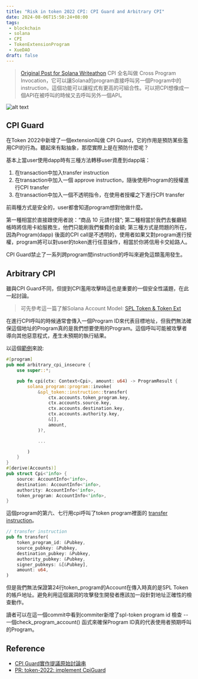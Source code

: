 ```yaml
---
title: "Risk in token 2022 CPI: CPI Guard and Arbitrary CPI"
date: 2024-08-06T15:50:24+08:00
tags:
 - blockchain
 - solana
 - CPI
 - TokenExtensionProgram
 - XueDAO
draft: false
---
```

> [Original Post for Solana Writeathon](https://vocus.cc/article/66afe9e6fd897800017851b4)
CPI 全名叫做 Cross Program Invocation，它可以讓Solana的program直接呼叫另一個Program中的instruction，這個功能可以讓程式有更高的可組合性。可以把CPI想像成一個API在被呼叫的時候又去呼叫另外一個API。

![alt text](../../images/cross-program-invocation-graph.png)

## CPI Guard
在Token 2022中新增了一個extension叫做 CPI Guard，它的作用是預防某些濫用CPI的行為。聽起來有點抽象，那麼實際上是在預防什麼呢？

基本上當user使用dapp時有三種方法轉移user資產到dapp端：

1. 在transaction中加入transfer instruction
2. 在transaction中加入一個 approve instruction，隨後使用Program的授權進行CPI transfer
3. 在transaction中加入一個不透明指令，在使用者授權之下進行CPI transfer  

前兩種方式是安全的，user都會知道program想對他做什麼。

第一種相當於直接跟使用者說：“商品 10 元請付錢”; 第二種相當於我們去餐廳結帳時將信用卡給服務生，他們只能刷我們餐費的金額; 第三種方式是問題的所在，因為Program(dapp) 後面的CPI call是不透明的，使用者如果又對program進行授權，program將可以對user的token進行任意操作，相當於你將信用卡交給路人。

CPI Guard禁止了一系列跨program間instruction的呼叫來避免這類濫用發生。

## Arbitrary CPI
雖與CPI Guard不同，但提到CPI濫用攻擊時這也是重要的一個安全性議題，在此一起討論。

>可先參考這一篇了解Solana Account Model: [SPL Token & Token Ext](../spl-token--token-ext)  

在進行CPI呼叫的時候通常會傳入一個Program ID來代表目標地址，但我們無法確保這個地址的Program真的是我們想要使用的Program。這個呼叫可能被攻擊者導向其他惡意程式，產生未預期的執行結果。

以這個[範例](https://arc.net/l/quote/zugnqyzx)來說:
```rust
#[program]
pub mod arbitrary_cpi_insecure {
    use super::*;

    pub fn cpi(ctx: Context<Cpi>, amount: u64) -> ProgramResult {
        solana_program::program::invoke(
            &spl_token::instruction::transfer(
                ctx.accounts.token_program.key,
                ctx.accounts.source.key,
                ctx.accounts.destination.key,
                ctx.accounts.authority.key,
                &[],
                amount,
            )?,

            ...

        )
    }
}
#[derive(Accounts)]
pub struct Cpi<'info> {
    source: AccountInfo<'info>,
    destination: AccountInfo<'info>,
    authority: AccountInfo<'info>,
    token_program: AccountInfo<'info>,
}
```
這個program的第六、七行用cpi呼叫了token program裡面的 [transfer instruction](https://github.com/solana-labs/solana-program-library/blob/58221fc9ae05e258ee903b49c5e8f5abbeb7796c/token/program/src/instruction.rs)。

```rust
// transfer instruction​
pub fn transfer(
    token_program_id: &Pubkey,
    source_pubkey: &Pubkey,
    destination_pubkey: &Pubkey,
    authority_pubkey: &Pubkey,
    signer_pubkeys: &[&Pubkey],
    amount: u64,
) 
```
但是我們無法保證第24行token_program的Account在傳入時真的是SPL Token的帳戶地址​。避免利用這個漏洞的攻擊發生開發者應該加一段針對地址正確性的檢查動作。

讀者可以在這一個commit中看到commiter新增了spl-token program id 檢查 -- 一個check_program_account() 函式來確保Program ID真的代表使用者預期呼叫的Program。

## Reference
- [CPI Guard實作提議原始討論串](https://github.com/solana-labs/solana-program-library/issues/3694)
- [PR: token-2022: implement CpiGuard](https://github.com/solana-labs/solana-program-library/pull/3712)
